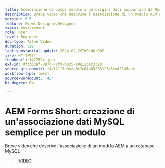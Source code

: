 ```yaml
---
title: Associazione di campi modulo a un'origine dati supportata da Mysql in Forms Designer
description: Breve video che descrive l'associazione di un modulo AEM a un database MySQL
version: 6.5
feature: Forms Designer,Designer
topic: Development
role: User
level: Beginner
doc-type: Value Video
duration: 119
last-substantial-update: 2024-02-29T00:00:00Z
jira: KT-15057
thumbnail: 3427624.jpeg
exl-id: df2363af-887d-41f9-b025-e0e12cec3328
source-git-commit: f4c621f3a9caa8c2c64b8323312343fe421a5aee
workflow-type: tm+mt
source-wordcount: '45'
ht-degree: 0%

---
```


# AEM Forms Short: creazione di un&#39;associazione dati MySQL semplice per un modulo

Breve video che descrive l&#39;associazione di un modulo AEM a un database MySQL

>[!VIDEO](https://video.tv.adobe.com/v/3427624/?learn=on)
